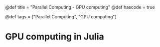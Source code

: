 @def title = "Parallel Computing - GPU computing"
@def hascode = true

@def tags = ["Parallel Computing", "GPU computing"]

# GPU computing in Julia
